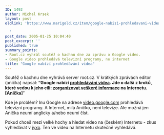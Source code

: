 ```yaml
---
ID: 1492
author: Michal Krsek
layout: post
oldlink: 'https://www.marigold.cz/item/google-nabizi-prohledavani-videa

  '
post_date: 2005-01-25 10:04:40
post_excerpt: ''
published: true
summary_points:
- Root.cz vyhrál soutěž o kachnu dne za zprávu o Google video.
- Google video prohledává televizní programy, ne internet
title: "Google nabízí prohledávání videa"
---
```


<p>Soutěž o kachnu dne vyhrává server root.cz. V krátkých zprávách editor (anička) napsal: <span style="font-weight: bold;">&#8220;Google nabízí </span><a href="http://video.google.com/" style="font-weight: bold;">prohledávání videa</a><span style="font-weight: bold;">. Jde o další z kroků, které vedou k jeho cíli: </span><a href="http://video.google.com/video_about.html" style="font-weight: bold;">zorganizovat veškeré informace</a><span style="font-weight: bold;"> na Internetu. [Anička]</span>&#8221; </p>
<p>Kde je problém? Inu Google na adrese <a href="http://video.google.com/">video.google.com</a> prohledává televizní programy. A Internet, milá Aničko, není televize. Ale možná jen Anička neumí anglicky a/nebo neumí číst. </p>

<p>Pokud chceš mezi velké hochy a hledat video na (českém) Internetu - zkus vyhledávat v <a href="http://jyxo.cz/">jyxo</a>. Ten ve videu na Internetu skutečně vyhledává.
</p>
